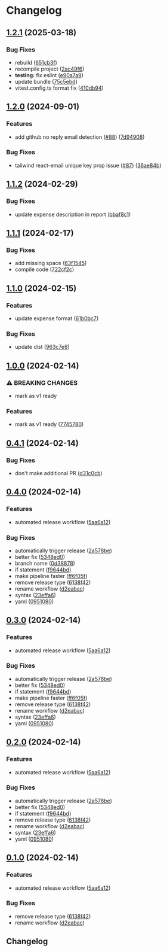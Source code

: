 # Changelog

## [1.2.1](https://github.com/webdriverio/expense-action/compare/expense-action-v1.2.0...expense-action-v1.2.1) (2025-03-18)


### Bug Fixes

* rebuild ([651cb3f](https://github.com/webdriverio/expense-action/commit/651cb3f63fa871fb6f6ed0cc065da96673cee557))
* recompile project ([2ac49f6](https://github.com/webdriverio/expense-action/commit/2ac49f64f2baf74c29e98214f59a8ce43ed8b51f))
* **testing:** fix eslint ([e90a7a9](https://github.com/webdriverio/expense-action/commit/e90a7a9dda194742555f9cbbd213f092e07a48f7))
* update bundle ([75c5ebd](https://github.com/webdriverio/expense-action/commit/75c5ebd39274a3553dfcdc4c49d981cf4f9add8e))
* vitest.config.ts format fix ([410db94](https://github.com/webdriverio/expense-action/commit/410db94549e7868002adf7fbdfcc5ac0113d2264))

## [1.2.0](https://github.com/webdriverio/expense-action/compare/expense-action-v1.1.2...expense-action-v1.2.0) (2024-09-01)


### Features

* add github no reply email detection ([#88](https://github.com/webdriverio/expense-action/issues/88)) ([7d94908](https://github.com/webdriverio/expense-action/commit/7d94908e10be8c781fe9eb5b7faa789134803b32))


### Bug Fixes

* tailwind react-email unique key prop issue ([#87](https://github.com/webdriverio/expense-action/issues/87)) ([36ae84b](https://github.com/webdriverio/expense-action/commit/36ae84b7a50a76c9a0cecc90bfb6fb28fe18fde0))

## [1.1.2](https://github.com/webdriverio/expense-action/compare/expense-action-v1.1.1...expense-action-v1.1.2) (2024-02-29)


### Bug Fixes

* update expense description in report ([bbaf8c1](https://github.com/webdriverio/expense-action/commit/bbaf8c1bdd450c225d16db28da5ad2bde6ed6429))

## [1.1.1](https://github.com/webdriverio/expense-action/compare/expense-action-v1.1.0...expense-action-v1.1.1) (2024-02-17)


### Bug Fixes

* add missing space ([63f1545](https://github.com/webdriverio/expense-action/commit/63f15459691287d692671346562c637f0c91a25f))
* compile code ([722cf2c](https://github.com/webdriverio/expense-action/commit/722cf2c0177138dd598f30fd7ed4eb2d171e214d))

## [1.1.0](https://github.com/webdriverio/expense-action/compare/expense-action-v1.0.0...expense-action-v1.1.0) (2024-02-15)


### Features

* update expense format ([61b0bc7](https://github.com/webdriverio/expense-action/commit/61b0bc715197428565248396dede3126d996dce1))


### Bug Fixes

* update dist ([963c7e8](https://github.com/webdriverio/expense-action/commit/963c7e8bc4edd0ec3dab6eb6022f83ba022b8725))

## [1.0.0](https://github.com/webdriverio/expense-action/compare/expense-action-v0.4.1...expense-action-v1.0.0) (2024-02-14)


### ⚠ BREAKING CHANGES

* mark as v1 ready

### Features

* mark as v1 ready ([7745780](https://github.com/webdriverio/expense-action/commit/774578075896f17099078074be9fc7e68a46f637))

## [0.4.1](https://github.com/webdriverio/expense-action/compare/expense-action-v0.4.0...expense-action-v0.4.1) (2024-02-14)


### Bug Fixes

* don't make additional PR ([d31c0cb](https://github.com/webdriverio/expense-action/commit/d31c0cbded6cd3a49d62b2e53ff0cf2fb0feda2e))

## [0.4.0](https://github.com/webdriverio/expense-action/compare/expense-action-v0.3.0...expense-action-v0.4.0) (2024-02-14)


### Features

* automated release workflow ([5aa6a12](https://github.com/webdriverio/expense-action/commit/5aa6a120183ac38465c50efa5e68e32f96224f82))


### Bug Fixes

* automatically trigger release ([2a578be](https://github.com/webdriverio/expense-action/commit/2a578be653114d097539f2aa977fb56074aa4f4f))
* better fix ([5348ed0](https://github.com/webdriverio/expense-action/commit/5348ed0daffdebe8244df997a53ce21cb83a5207))
* branch name ([0d38878](https://github.com/webdriverio/expense-action/commit/0d38878eb78c6cf55ea2073bd48c3c35ae9b5fd7))
* if statement ([f9644bd](https://github.com/webdriverio/expense-action/commit/f9644bdd66e833ca79117feefc806c23c46f72be))
* make pipeline faster ([ff6f05f](https://github.com/webdriverio/expense-action/commit/ff6f05f368a71889408a6cbfdc8ac6fcf42eae0f))
* remove release type ([6138f42](https://github.com/webdriverio/expense-action/commit/6138f424fdba9696430f4d6a981a8504167737f7))
* rename workflow ([d2eabac](https://github.com/webdriverio/expense-action/commit/d2eabac6677181921f0443a26ae10b90c681901a))
* syntax ([23effa6](https://github.com/webdriverio/expense-action/commit/23effa6905d35f737fb4963f1d56c8811a72aa57))
* yaml ([0951080](https://github.com/webdriverio/expense-action/commit/0951080d847f6b9b382d7a19125b9d640531faf7))

## [0.3.0](https://github.com/webdriverio/expense-action/compare/expense-action-v0.2.0...expense-action-v0.3.0) (2024-02-14)


### Features

* automated release workflow ([5aa6a12](https://github.com/webdriverio/expense-action/commit/5aa6a120183ac38465c50efa5e68e32f96224f82))


### Bug Fixes

* automatically trigger release ([2a578be](https://github.com/webdriverio/expense-action/commit/2a578be653114d097539f2aa977fb56074aa4f4f))
* better fix ([5348ed0](https://github.com/webdriverio/expense-action/commit/5348ed0daffdebe8244df997a53ce21cb83a5207))
* if statement ([f9644bd](https://github.com/webdriverio/expense-action/commit/f9644bdd66e833ca79117feefc806c23c46f72be))
* make pipeline faster ([ff6f05f](https://github.com/webdriverio/expense-action/commit/ff6f05f368a71889408a6cbfdc8ac6fcf42eae0f))
* remove release type ([6138f42](https://github.com/webdriverio/expense-action/commit/6138f424fdba9696430f4d6a981a8504167737f7))
* rename workflow ([d2eabac](https://github.com/webdriverio/expense-action/commit/d2eabac6677181921f0443a26ae10b90c681901a))
* syntax ([23effa6](https://github.com/webdriverio/expense-action/commit/23effa6905d35f737fb4963f1d56c8811a72aa57))
* yaml ([0951080](https://github.com/webdriverio/expense-action/commit/0951080d847f6b9b382d7a19125b9d640531faf7))

## [0.2.0](https://github.com/webdriverio/expense-action/compare/expense-action-v0.1.0...expense-action-v0.2.0) (2024-02-14)


### Features

* automated release workflow ([5aa6a12](https://github.com/webdriverio/expense-action/commit/5aa6a120183ac38465c50efa5e68e32f96224f82))


### Bug Fixes

* automatically trigger release ([2a578be](https://github.com/webdriverio/expense-action/commit/2a578be653114d097539f2aa977fb56074aa4f4f))
* better fix ([5348ed0](https://github.com/webdriverio/expense-action/commit/5348ed0daffdebe8244df997a53ce21cb83a5207))
* if statement ([f9644bd](https://github.com/webdriverio/expense-action/commit/f9644bdd66e833ca79117feefc806c23c46f72be))
* remove release type ([6138f42](https://github.com/webdriverio/expense-action/commit/6138f424fdba9696430f4d6a981a8504167737f7))
* rename workflow ([d2eabac](https://github.com/webdriverio/expense-action/commit/d2eabac6677181921f0443a26ae10b90c681901a))
* syntax ([23effa6](https://github.com/webdriverio/expense-action/commit/23effa6905d35f737fb4963f1d56c8811a72aa57))
* yaml ([0951080](https://github.com/webdriverio/expense-action/commit/0951080d847f6b9b382d7a19125b9d640531faf7))

## [0.1.0](https://github.com/webdriverio/expense-action/compare/expense-action-v0.0.7...expense-action-v0.1.0) (2024-02-14)


### Features

* automated release workflow ([5aa6a12](https://github.com/webdriverio/expense-action/commit/5aa6a120183ac38465c50efa5e68e32f96224f82))


### Bug Fixes

* remove release type ([6138f42](https://github.com/webdriverio/expense-action/commit/6138f424fdba9696430f4d6a981a8504167737f7))
* rename workflow ([d2eabac](https://github.com/webdriverio/expense-action/commit/d2eabac6677181921f0443a26ae10b90c681901a))

## Changelog
